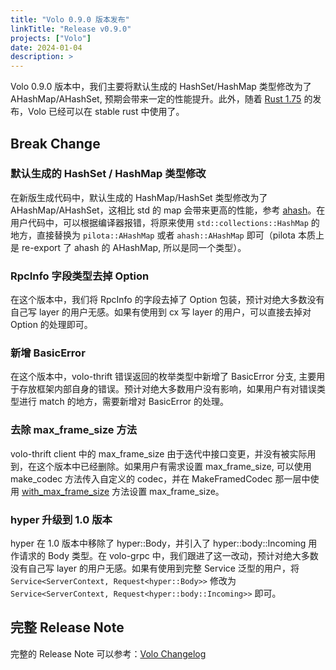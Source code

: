 ```yaml
---
title: "Volo 0.9.0 版本发布"
linkTitle: "Release v0.9.0"
projects: ["Volo"]
date: 2024-01-04
description: >
---
```


Volo 0.9.0 版本中，我们主要将默认生成的 HashSet/HashMap 类型修改为了 AHashMap/AHashSet, 预期会带来一定的性能提升。此外，随着 [Rust 1.75](https://blog.rust-lang.org/2023/12/28/Rust-1.75.0.html) 的发布，Volo 已经可以在 stable rust 中使用了。

## Break Change

### 默认生成的 HashSet / HashMap 类型修改

在新版生成代码中，默认生成的 HashMap/HashSet 类型修改为了 AHashMap/AHashSet，这相比 std 的 map 会带来更高的性能，参考 [ahash](https://github.com/tkaitchuck/aHash/blob/master/compare/readme.md)。在用户代码中，可以根据编译器报错，将原来使用 `std::collections::HashMap` 的地方，直接替换为 `pilota::AHashMap` 或者 `ahash::AHashMap` 即可（pilota 本质上是 re-export 了 ahash 的 AHashMap, 所以是同一个类型）。

### RpcInfo 字段类型去掉 Option

在这个版本中，我们将 RpcInfo 的字段去掉了 Option 包装，预计对绝大多数没有自己写 layer 的用户无感。如果有使用到 cx 写 layer 的用户，可以直接去掉对 Option 的处理即可。

### 新增 BasicError

在这个版本中，volo-thrift 错误返回的枚举类型中新增了 BasicError 分支, 主要用于存放框架内部自身的错误。预计对绝大多数用户没有影响，如果用户有对错误类型进行 match 的地方，需要新增对 BasicError 的处理。

### 去除 max_frame_size 方法

volo-thrift client 中的 max_frame_size 由于迭代中接口变更，并没有被实际用到，在这个版本中已经删除。如果用户有需求设置 max_frame_size, 可以使用 make_codec 方法传入自定义的 codec，并在 MakeFramedCodec 那一层中使用 [with_max_frame_size](https://github.com/cloudwego/volo/blob/main/volo-thrift/src/codec/default/framed.rs#L33) 方法设置 max_frame_size。

### hyper 升级到 1.0 版本

hyper 在 1.0 版本中移除了 hyper::Body，并引入了 hyper::body::Incoming 用作请求的 Body 类型。在 volo-grpc 中，我们跟进了这一改动，预计对绝大多数没有自己写 layer 的用户无感。如果有使用到完整 Service 泛型的用户，将 `Service<ServerContext, Request<hyper::Body>>` 修改为 `Service<ServerContext, Request<hyper::body::Incoming>>` 即可。

## 完整 Release Note

完整的 Release Note 可以参考：[Volo Changelog](https://github.com/cloudwego/volo/compare/volo-0.8.0...volo-0.9.0)
